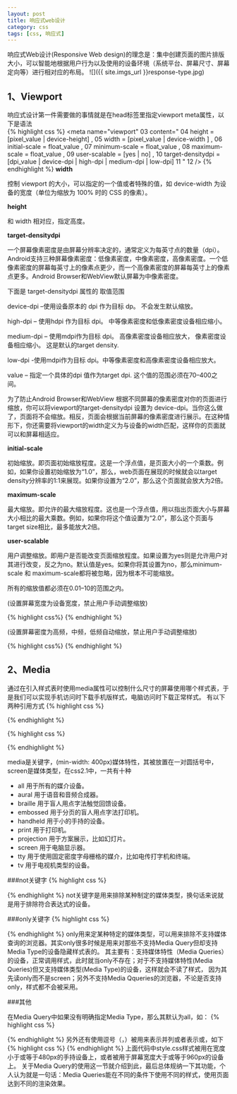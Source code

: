 ```yaml
---
layout: post
title: 响应式web设计
category: css
tags: [css, 响应式]
---
```


响应式Web设计(Responsive Web design)的理念是：集中创建页面的图片排版大小，可以智能地根据用户行为以及使用的设备环境（系统平台、屏幕尺寸、屏幕定向等）进行相对应的布局。
![]({{ site.imgs_url }}response-type.jpg)

## 1、Viewport
响应式设计第一件需要做的事情就是在head标签里指定viewport meta属性，以下是语法  
{% highlight css %}
<meta name="viewport"
03	    content="
04	        height = [pixel_value | device-height] ,
05	        width = [pixel_value | device-width ] ,
06	        initial-scale = float_value ,
07	        minimum-scale = float_value ,
08	        maximum-scale = float_value ,
09	        user-scalable = [yes | no] ,
10	        target-densitydpi = [dpi_value | device-dpi | high-dpi | medium-dpi | low-dpi]
11	    "
12	/> 
{% endhighlight %} 
**width**

控制 viewport 的大小，可以指定的一个值或者特殊的值，如 device-width 为设备的宽度（单位为缩放为 100% 时的 CSS 的像素）。

**height**

和 width 相对应，指定高度。

**target-densitydpi**

一个屏幕像素密度是由屏幕分辨率决定的，通常定义为每英寸点的数量（dpi）。Android支持三种屏幕像素密度：低像素密度，中像素密度，高像素密度。一个低像素密度的屏幕每英寸上的像素点更少，而一个高像素密度的屏幕每英寸上的像素点更多。Android Browser和WebView默认屏幕为中像素密度。

下面是 target-densitydpi 属性的 取值范围

device-dpi –使用设备原本的 dpi 作为目标 dp。 不会发生默认缩放。

high-dpi – 使用hdpi 作为目标 dpi。 中等像素密度和低像素密度设备相应缩小。

medium-dpi – 使用mdpi作为目标 dpi。 高像素密度设备相应放大， 像素密度设备相应缩小。 这是默认的target density.

low-dpi -使用mdpi作为目标 dpi。中等像素密度和高像素密度设备相应放大。

value – 指定一个具体的dpi 值作为target dpi. 这个值的范围必须在70–400之间。

为了防止Android Browser和WebView 根据不同屏幕的像素密度对你的页面进行缩放，你可以将viewport的target-densitydpi 设置为 device-dpi。当你这么做了，页面将不会缩放。相反，页面会根据当前屏幕的像素密度进行展示。在这种情形下，你还需要将viewport的width定义为与设备的width匹配，这样你的页面就可以和屏幕相适应。

**initial-scale**

初始缩放。即页面初始缩放程度。这是一个浮点值，是页面大小的一个乘数。例如，如果你设置初始缩放为“1.0”，那么，web页面在展现的时候就会以target density分辨率的1:1来展现。如果你设置为“2.0”，那么这个页面就会放大为2倍。

**maximum-scale**

最大缩放。即允许的最大缩放程度。这也是一个浮点值，用以指出页面大小与屏幕大小相比的最大乘数。例如，如果你将这个值设置为“2.0”，那么这个页面与target size相比，最多能放大2倍。

**user-scalable**

用户调整缩放。即用户是否能改变页面缩放程度。如果设置为yes则是允许用户对其进行改变，反之为no。默认值是yes。如果你将其设置为no，那么minimum-scale 和 maximum-scale都将被忽略，因为根本不可能缩放。

所有的缩放值都必须在0.01–10的范围之内。

(设置屏幕宽度为设备宽度，禁止用户手动调整缩放)

{% highlight css%} 
 <meta name="viewport" content="width=device-width,user-scalable=no" />
{% endhighlight %} 

(设置屏幕密度为高频，中频，低频自动缩放，禁止用户手动调整缩放)

{% highlight css%} 
<meta name="viewport" content="width=device-width,target-densitydpi=high-dpi,initial-scale=1.0, minimum-scale=1.0, maximum-scale=1.0, user-scalable=no"/>
{% endhighlight %} 

## 2、Media
通过在引入样式表时使用media属性可以控制什么尺寸的屏幕使用哪个样式表，于是我们可以实现手机访问时下载手机版样式，电脑访问时下载正常样式。
有以下两种引用方式
{% highlight css %}
<link rel="stylesheet" href="style.css" media="screen and (min-width:400px)">
{% endhighlight %}
 
{% highlight css %}
<style>
@media screen and (min-width:400px){
	#page{
		width:100px;
		font-size:12px;
	}
}
</style>
{% endhighlight %}

media是关键字，(min-width: 400px)媒体特性，其被放置在一对圆括号中，
screen是媒体类型，在css2.1中，一共有十种

  * all	用于所有的媒介设备。
  * aural	用于语音和音频合成器。
  * braille	用于盲人用点字法触觉回馈设备。
  * embossed	用于分页的盲人用点字法打印机。
  * handheld	用于小的手持的设备。
  * print	用于打印机。
  * projection	用于方案展示，比如幻灯片。
  * screen	用于电脑显示器。
  * tty	用于使用固定密度字母栅格的媒介，比如电传打字机和终端。
  * tv	用于电视机类型的设备。
  
###not关键字
{% highlight css %}
  <link rel="stylesheet" media="not print and (max-width: 1200px)" href="print.css" type="text/css" />
{% endhighlight %}
  not关键字是用来排除某种制定的媒体类型，换句话来说就是用于排除符合表达式的设备。

###only关键字
{% highlight css %}
  <link rel="stylesheet" media="only screen and (max-device-width:240px)" href="android240.css" type="text/css" />
{% endhighlight %}
  only用来定某种特定的媒体类型，可以用来排除不支持媒体查询的浏览器。其实only很多时候是用来对那些不支持Media Query但却支持Media Type的设备隐藏样式表的。
其主要有：支持媒体特性（Media Queries）的设备，正常调用样式，此时就当only不存在；对于不支持媒体特性(Media Queries)但又支持媒体类型(Media Type)的设备，这样就会不读了样式，
因为其先读only而不是screen；另外不支持Media Qqueries的浏览器，不论是否支持only，样式都不会被采用。

###其他

在Media Query中如果没有明确指定Media Type，那么其默认为all，如：
{% highlight css %}
  <link rel="stylesheet" media="(min-width: 701px) and (max-width: 900px)" href="medium.css" type="text/css" />
{% endhighlight %}
  另外还有使用逗号（，）被用来表示并列或者表示或，如下
{% highlight css %}
  <link rel="stylesheet" type="text/css" href="style.css" media="handheld and (max-width:480px), screen and (min-width:960px)" />
{% endhighlight %}
  上面代码中style.css样式被用在宽度小于或等于480px的手持设备上，或者被用于屏幕宽度大于或等于960px的设备上。
关于Media Query的使用这一节就介绍到此，最后总体规纳一下其功能，个人认为就是一句话：Media Queries能在不同的条件下使用不同的样式，使用页面达到不同的渲染效果。  
  
